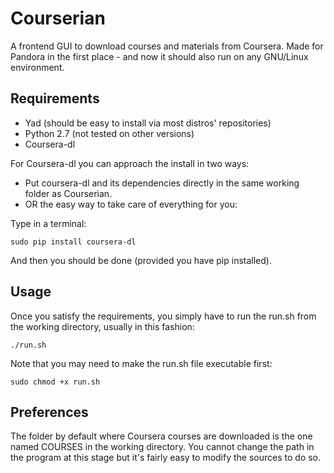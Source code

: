 Courserian
==========

A frontend GUI to download courses and materials from Coursera. 
Made for Pandora in the first place - and now it should also run on any GNU/Linux environment.

## Requirements

*  Yad (should be easy to install via most distros' repositories)
*  Python 2.7 (not tested on other versions)
*  Coursera-dl

For Coursera-dl you can approach the install in two ways:

*  Put coursera-dl and its dependencies directly in the same working folder as Courserian.
*  OR the easy way to take care of everything for you: 

Type in a terminal:

    sudo pip install coursera-dl

And then you should be done (provided you have pip installed). 

## Usage

Once you satisfy the requirements, you simply have to run the run.sh from the working directory, usually in this fashion: 

    ./run.sh 

Note that you may need to make the run.sh file executable first: 

    sudo chmod +x run.sh
    
## Preferences

The folder by default where Coursera courses are downloaded is the one named COURSES in the working directory. You cannot change the path in the program at this stage but it's fairly easy to modify the sources to do so. 

